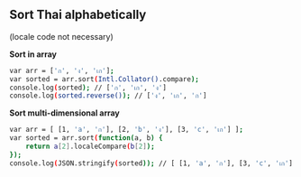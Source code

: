 Sort Thai alphabetically
---
(locale code not necessary)  

**Sort in array**
```sh
var arr = ['ก', 'ง', 'เก'];
var sorted = arr.sort(Intl.Collator().compare);
console.log(sorted); // ['ก', 'เก', 'ง']
console.log(sorted.reverse()); // ['ง', 'เก', 'ก']
```

**Sort multi-dimensional array**
```sh
var arr = [ [1, 'a', 'ก'], [2, 'b', 'ง'], [3, 'c', 'เก'] ];
var sorted = arr.sort(function(a, b) {
    return a[2].localeCompare(b[2]);
});
console.log(JSON.stringify(sorted)); // [ [1, 'a', 'ก'], [3, 'c', 'เก'], [2, 'b', 'ง'] ] 
```
